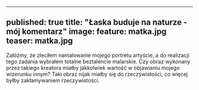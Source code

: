 
---
published: true
title: "Łaska buduje na naturze - mój komentarz"
image:
  feature: matka.jpg 
  teaser: matka.jpg 
---

Załóżmy, że zleciłem namalowanie mojego portretu artyście, a do realizacji tego zadania wybrałem totalne beztalencie malarskie. Czy obraz wykonany przez takiego kreatora miałby jakkolwiek wartość w objawianiu mojego wizerunku innym? Taki obraz nijak miałby się do rzeczywistości, co więcej byłby zakłamywaniem rzeczywistości.
